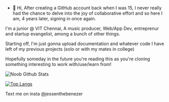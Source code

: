 - 👋 Hi, After creating a GitHub account back when I was 15, I never really had the chance to delve into the joy of collaborative effort
and so here I am, 4 years later, signing in once again. 

I'm a junior @ VIT Chennai, A music producer, Web/App Dev, entreprenur and startup evangelist, among a bunch of other things. 

Starting off, I'm just gonna upload documentation and whatever code I have left of my previous projects (solo or with my mates in college)

Hopefully someday in the future you're reading this as you're cloning something interesting to work with/use/learn from!

![Noob Github Stats](https://github-readme-stats.vercel.app/api?username=sm1else-bot&show_icons=true&theme=gruvbox)

[![Top Langs](https://github-readme-stats.vercel.app/api/top-langs/?username=sm1else-bot&theme=merko&layout=compact)](https://open.spotify.com/artist/35Ir0ossYsmU5VHS1oVr8m?si=g_DR7Ag9SgqhswXyLt7BmQ&dl_branch=1)


Text me on insta @jessenthebenezer
